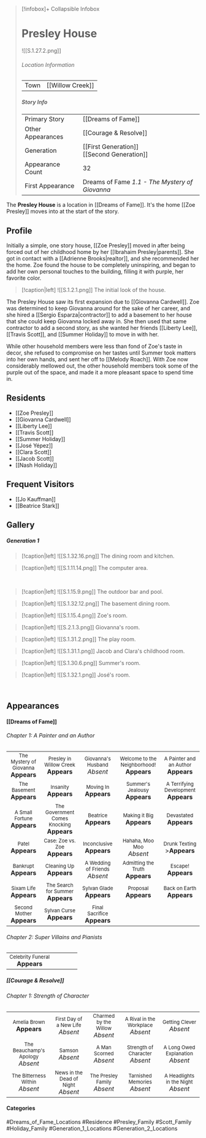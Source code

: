 > [!infobox]+ Collapsible Infobox
> # Presley House
> ![[S.1.27.2.png]] 
> ###### Location Information
> |  |  | 
> | ---- | ---- | 
> | Town | [[Willow Creek]] | 
> 
> ##### Story Info
> |  |  | 
> | ---- | ---- | 
> | Primary Story | [[Dreams of Fame]] | 
> | Other Appearances |[[Courage & Resolve]] | 
> | Generation | [[First Generation]]<br>[[Second Generation]]|
> | Appearance Count |32| 
> | First Appearance | Dreams of Fame *1.1 - The Mystery of Giovanna*

The **Presley House** is a location in [[Dreams of Fame]]. It's the home [[Zoe Presley]] moves into at the start of the story.

## Profile
Initially a simple, one story house, [[Zoe Presley]] moved in after being forced out of her childhood home by her [[Ibrahaim Presley|parents]]. She got in contact with a [[Adrienne Brooks|realtor]], and she recommended her the home. Zoe found the house to be completely uninspiring, and began to add her own personal touches to the building, filling it with purple, her favorite color.

> [!caption|left]
> ![[S.1.2.1.png]] 
> The initial look of the house.

The Presley House saw its first expansion due to [[Giovanna Cardwell]]. Zoe was determined to keep Giovanna around for the sake of her career, and she hired a [[Sergio Esparza|contractor]] to add a basement to her house that she could keep Giovanna locked away in. She then used that same contractor to add a second story, as she wanted her friends [[Liberty Lee]], [[Travis Scott]], and [[Summer Holiday]] to move in with her.

While other household members were less than fond of Zoe's taste in decor, she refused to compromise on her tastes until Summer took matters into her own hands, and sent her off to [[Melody Roach]]. With Zoe now considerably mellowed out, the other household members took some of the purple out of the space, and made it a more pleasant space to spend time in.

## Residents
- [[Zoe Presley]]
- [[Giovanna Cardwell]]
- [[Liberty Lee]]
- [[Travis Scott]]
- [[Summer Holiday]]
- [[José Yépez]]
- [[Clara Scott]]
- [[Jacob Scott]]
- [[Nash Holiday]]

## Frequent Visitors
- [[Jo Kauffman]]
- [[Beatrice Stark]]

## Gallery
##### Generation 1
> [!caption|left]
> ![[S.1.32.16.png]] 
> The dining room and kitchen.

> [!caption|left]
> ![[S.1.11.14.png]] 
> The computer area.

<br style="clear:both; margin: 0; padding: 0" />

> [!caption|left]
> ![[S.1.15.9.png]] 
> The outdoor bar and pool.

> [!caption|left]
> ![[S.1.32.12.png]] 
> The basement dining room.

> [!caption|left]
> ![[S.1.15.4.png]] 
> Zoe's room.

> [!caption|left]
> ![[S.2.1.3.png]] 
> Giovanna's room.

> [!caption|left]
> ![[S.1.31.2.png]] 
> The play room.

> [!caption|left]
> ![[S.1.31.1.png]] 
> Jacob and Clara's childhood room.

> [!caption|left]
> ![[S.1.30.6.png]] 
> Summer's room.

> [!caption|left]
> ![[S.1.32.1.png]] 
> José's room.

<br style="clear:both; margin: 0; padding: 0" />

## Appearances
#### [[Dreams of Fame]]
###### Chapter 1: A Painter and an Author
|                                                                       |     |     |     |     |
| --------------------------------------------------------------------- | --- | --- | --- | --- |
| <center><font size=2>The Mystery of Giovanna<br><font size=3>**Appears** | <center><font size=2>Presley in Willow Creek<br><font size=3>**Appears**| <center><font size=2>Giovanna's Husband<br><font size=3>*Absent* | <center><font size=2>Welcome to the Neighborhood!<br><font size=3>**Appears** | <center><font size=2>A Painter and an Author<br><font size=3>**Appears** |
| <center><font size=2>The Basement<br><font size=3>**Appears** | <center><font size=2>Insanity<br><font size=3>**Appears** | <center><font size=2>Moving In<br><font size=3>**Appears** | <center><font size=2>Summer's Jealousy<br><font size=3>**Appears**| <center><font size=2>A Terrifying Development<br><font size=3>**Appears** |
| <center><font size=2>A Small Fortune<br><font size=3>**Appears** | <center><font size=2>The Government Comes Knocking<br><font size=3>**Appears** | <center><font size=2>Beatrice<br><font size=3>**Appears**| <center><font size=2>Making it Big<br><font size=3>**Appears**| <center><font size=2>Devastated<br><font size=3>**Appears** |
| <center><font size=2>Patel<br><font size=3>**Appears** | <center><font size=2>Case: Zoe vs. Zoe<br><font size=3>**Appears** | <center><font size=2>Inconclusive<br><font size=3>**Appears** | <center><font size=2>Hahaha, Moo Moo<br><font size=3>*Absent* | <center><font size=2>Drunk Texting<br><font size=3>>**Appears** |
| <center><font size=2>Bankrupt<br><font size=3>**Appears** | <center><font size=2>Cleaning Up<br><font size=3>**Appears** | <center><font size=2>A Wedding of Friends<br><font size=3>*Absent* | <center><font size=2>Admitting the Truth<br><font size=3>**Appears** | <center><font size=2>Escape!<br><font size=3>**Appears** |
| <center><font size=2>Sixam Life<br><font size=3>**Appears** | <center><font size=2>The Search for Summer<br><font size=3>**Appears** | <center><font size=2>Sylvan Glade<br><font size=3>**Appears** | <center><font size=2>Proposal<br><font size=3>**Appears** | <center><font size=2>Back on Earth<br><font size=3>**Appears** |
| <center><font size=2>Second Mother<br><font size=3>**Appears** | <center><font size=2>Sylvan Curse<br><font size=3>**Appears** | <center><font size=2>Final Sacrifice<br><font size=3>**Appears** |  |  |

###### Chapter 2: Super Villains and Pianists
|                                                                       |     |     |     |     |
| --------------------------------------------------------------------- | --- | --- | --- | --- |
| <center><font size=2>Celebrity Funeral<br><font size=3>**Appears** |     |     |     |     |

##### [[Courage & Resolve]]
###### Chapter 1: Strength of Character

|                                                                       |                                                                         |                                                                     |                                                                        |                                                                          |
| --------------------------------------------------------------------- | ----------------------------------------------------------------------- | ------------------------------------------------------------------- | ---------------------------------------------------------------------- | ------------------------------------------------------------------------ |
| <center><font size=2>Amelia Brown<br><font size=3>**Appears**          | <center><font size=2>First Day of a New Life<br><font size=3>*Absent*   | <center><font size=2>Charmed by the Willow<br><font size=3>*Absent* | <center><font size=2>A Rival in the Workplace<br><font size=3>*Absent* | <center><font size=2>Getting Clever<br><font size=3>*Absent*             |
| <center><font size=2>The Beauchamp's Apology<br><font size=3>*Absent* | <center><font size=2>Samson<br><font size=3>*Absent*                 | <center><font size=2>A Man Scorned<br><font size=3>*Absent*         | <center><font size=2>Strength of Character<br><font size=3>*Absent*    | <center><font size=2>A Long Owed Explanation<br><font size=3>*Absent* |
| <center><font size=2>The Bitterness Within<br><font size=3>*Absent*   | <center><font size=2>News in the Dead of Night<br><font size=3>*Absent* | <center><font size=2>The Presley Family<br><font size=3>*Absent*    | <center><font size=2>Tarnished Memories<br><font size=3>*Absent*       | <center><font size=2>A Headlights in the Night<br><font size=3>*Absent*   |
#### Categories
#Dreams_of_Fame_Locations #Residence #Presley_Family #Scott_Family #Holiday_Family #Generation_1_Locations #Generation_2_Locations